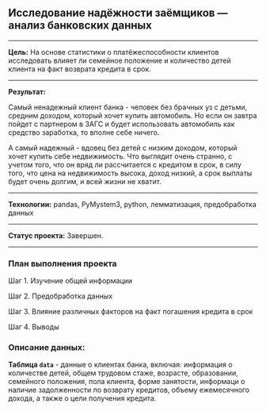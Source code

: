 ## Исследование надёжности заёмщиков — анализ банковских данных

_____________________________________________________________________________
**Цель:** На основе статистики о платёжеспособности клиентов исследовать
влияет ли семейное положение и количество детей клиента на факт возврата кредита в
срок.
_____________________________________________________________________________
**Результат:** 

Самый ненадежный клиент банка - человек без брачных уз с детьми, средним доходом, который хочет купить автомобиль. Но если он завтра пойдет с партнером в ЗАГС и будет использовать автомобиль как средство заработка, то вполне себе ничего.

А самый надежный - вдовец без детей с низким доходом, который хочет купить себе недвижимость. Что выглядит очень странно, с учетом того, что он вряд ли рассчитается с кредитом в срок, в силу того, что цена на недвижимость высока, доход низкий, а срок выплаты будет очень долгим, и всей жизни не хватит.

_____________________________________________________________________________
**Технологии:** pandas, PyMystem3, python, лемматизация, предобработка данных

_____________________________________________________________________________
**Cтатус проекта:** Завершен.

_____________________________________________________________________________

### План выполнения проекта  

Шаг 1. Изучение общей информации

Шаг 2. Предобработка данных

Шаг 3. Влияние различных факторов на факт погашения кредита в срок

Шаг 4. Выводы

### Описание данных: 
**Таблица `data`** - данные о клиентах банка, включая: информация о количестве детей, общем трудовом стаже, возрасте, образовании, семейного положения, пола клиента, форме занятости, информаци о наличие задолженности по возврату кредитов, объему ежемесячного дохода, а также о цели получения кредита. 